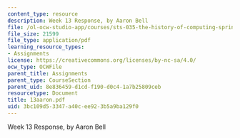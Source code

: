 ```yaml
---
content_type: resource
description: Week 13 Response, by Aaron Bell
file: /ol-ocw-studio-app/courses/sts-035-the-history-of-computing-spring-2004/3bc109d53347a40cee923b5a9ba129f0_13aaron.pdf
file_size: 21599
file_type: application/pdf
learning_resource_types:
- Assignments
license: https://creativecommons.org/licenses/by-nc-sa/4.0/
ocw_type: OCWFile
parent_title: Assignments
parent_type: CourseSection
parent_uid: 8e836459-d1cd-f190-d0c4-1a7b25809ceb
resourcetype: Document
title: 13aaron.pdf
uid: 3bc109d5-3347-a40c-ee92-3b5a9ba129f0
---
```

Week 13 Response, by Aaron Bell